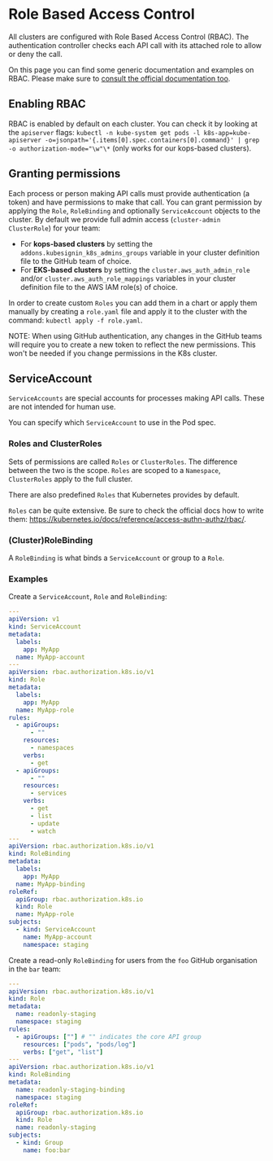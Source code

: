 # Role Based Access Control

All clusters are configured with Role Based Access Control (RBAC). The authentication controller checks each API call with its attached role to allow or deny the call.

On this page you can find some generic documentation and examples on RBAC. Please make sure to [consult the official documentation too](https://kubernetes.io/docs/reference/access-authn-authz/rbac/).

## Enabling RBAC

RBAC is enabled by default on each cluster. You can check it by looking at the `apiserver` flags:
`kubectl -n kube-system get pods -l k8s-app=kube-apiserver -o=jsonpath='{.items[0].spec.containers[0].command}' | grep -o authorization-mode="\w"\*` (only works for our kops-based clusters).

## Granting permissions

Each process or person making API calls must provide authentication (a token) and have permissions to make that call. You can grant permission by applying the `Role`, `RoleBinding` and optionally `ServiceAccount` objects to the cluster. By default we provide full admin access (`cluster-admin` `ClusterRole`) for your team:

- For **kops-based clusters** by setting the `addons.kubesignin_k8s_admins_groups` variable in your cluster definition file to the GitHub team of choice.
- For **EKS-based clusters** by setting the `cluster.aws_auth_admin_role` and/or `cluster.aws_auth_role_mappings` variables in your cluster definition file to the AWS IAM role(s) of choice.

In order to create custom `Roles` you can add them in a chart or apply them manually by creating a `role.yaml` file and apply it to the cluster with the command: `kubectl apply -f role.yaml`.

NOTE: When using GitHub authentication, any changes in the GitHub teams will require you to create a new token to reflect the new permissions. This won't be needed if you change permissions in the K8s cluster.

## ServiceAccount

`ServiceAccounts` are special accounts for processes making API calls. These are not intended for human use.

You can specify which `ServiceAccount` to use in the Pod spec.

### Roles and ClusterRoles

Sets of permissions are called `Roles` or `ClusterRoles`.
The difference between the two is the scope. `Roles` are scoped to a `Namespace`, `ClusterRoles` apply to the full cluster.

There are also predefined `Roles` that Kubernetes provides by default.

`Roles` can be quite extensive. Be sure to check the official docs how to write them: <https://kubernetes.io/docs/reference/access-authn-authz/rbac/>.

### (Cluster)RoleBinding

A `RoleBinding` is what binds a `ServiceAccount` or group to a `Role`.

### Examples

Create a `ServiceAccount`, `Role` and `RoleBinding`:

```yaml
---
apiVersion: v1
kind: ServiceAccount
metadata:
  labels:
    app: MyApp
  name: MyApp-account
---
apiVersion: rbac.authorization.k8s.io/v1
kind: Role
metadata:
  labels:
    app: MyApp
  name: MyApp-role
rules:
  - apiGroups:
      - ""
    resources:
      - namespaces
    verbs:
      - get
  - apiGroups:
      - ""
    resources:
      - services
    verbs:
      - get
      - list
      - update
      - watch
---
apiVersion: rbac.authorization.k8s.io/v1
kind: RoleBinding
metadata:
  labels:
    app: MyApp
  name: MyApp-binding
roleRef:
  apiGroup: rbac.authorization.k8s.io
  kind: Role
  name: MyApp-role
subjects:
  - kind: ServiceAccount
    name: MyApp-account
    namespace: staging
```

Create a read-only `RoleBinding` for users from the `foo` GitHub organisation in the `bar` team:

```yaml
---
apiVersion: rbac.authorization.k8s.io/v1
kind: Role
metadata:
  name: readonly-staging
  namespace: staging
rules:
  - apiGroups: [""] # "" indicates the core API group
    resources: ["pods", "pods/log"]
    verbs: ["get", "list"]
---
apiVersion: rbac.authorization.k8s.io/v1
kind: RoleBinding
metadata:
  name: readonly-staging-binding
  namespace: staging
roleRef:
  apiGroup: rbac.authorization.k8s.io
  kind: Role
  name: readonly-staging
subjects:
  - kind: Group
    name: foo:bar
```

